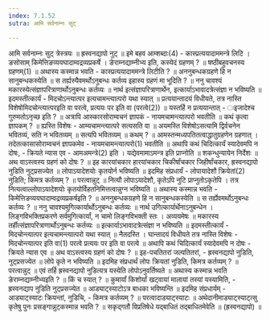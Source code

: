 ```yaml
---
index: 7.1.52
sutra: आमि सर्वनाम्नः सुट्

---
```

आमि सर्वनाम्नः सुट् त्रेस्त्रयः ॥ ह्रस्वनद्यापो नुट् ॥ इमे बहव आम्शब्दाः(4) - कास्प्रत्ययादाममन्त्रे लिटि । ङसोसाम् किमेत्तिङव्ययघादाम्वद्रव्यप्रकर्षे । ङेराम्नद्याम्नीभ्य इति, कस्येदं ग्रहणम् ? ॥ षष्ठीबहुवचनस्य ग्रहणम्(1) ॥ अथास्य कस्मान्न भवति  -  कास्प्रत्ययादाममन्त्रे लिटीति ? ॥ अननुबन्धकग्रहणे हि न सानुबन्धकस्येति ॥ स तर्ह्यस्यैवमर्थोऽनुबन्धः कर्तव्य इहास्य ग्रहणं मा भूदिति ? ॥ ननु चावश्यं मकारस्येत्संज्ञापरित्राणार्थोऽनुबन्धः कर्तव्यः ॥ नार्थ इत्संज्ञापरित्राणार्थेन, इत्कार्याऽभावादत्रेत्संज्ञा न भविष्यति ॥ इदमस्तीत्कार्यं -  मिदचोऽन्त्यात्पर इत्यचामन्त्यात्परो यथा स्यात् ॥ प्रत्ययान्तादयं विधीयते, तत्र नास्ति विशेषोमिदचोन्त्यात्परइति वा परत्वे, प्रत्ययः पर इति वा (परत्वे(2)) ॥ यस्तर्हि न प्रत्ययान्तात् - ःइजादेश्च गुरुमतोऽनृच्छ इति ? ॥ अत्रापि आस्कारसोराम्वचनं ज्ञापकं - नायमचामन्त्यात्परो भवतीति ॥ कथं कृत्वा ज्ञापकम् ? ॥ ह्यस्ति विशेषः  - आम्यचामन्त्यात्परे सत्यसति वा ॥ अयमस्ति विशेषोऽसत्यामि द्विर्वचनेन भवितव्यं, सति न भवितव्यम् ॥ सत्यपि भवितव्यम् ॥ कथम् ? ॥ आमस्तन्मध्यपतितत्वाद्धातुग्रहणेन ग्रहणात् । तदेतत्कासासोराम्वचनं ज्ञापकमेव -  नायमचामन्त्यात्परो(1) भवतीति ॥ अथापि कथं चिदित्कार्यं स्यादेवमपि न दोषः, - क्रियते न्यास एव - आमअमन्त्रे(2) इति । यद्येवमामाऽमन्त्र इति प्राप्नोति ॥ शकन्धुन्यायेन निर्देशः ॥ अथ वाऽस्त्वस्य ग्रहणं को दोषः ? ॥ इह कारयांचकार हारयांचकार चिकीर्षांचकार जिहीर्षांचकार, ह्रस्वनद्यापो नुडिति नुट्प्रसज्येत ॥ लोपाऽयादेशयोः कृतयोर्न भविष्यति ॥ इदमिह संप्रधार्यं - लोपायादेशौ क्रियेतां(2) नुडिति; किमत्र कर्तव्यम् ? ॥ परत्वान्नुट् ॥ नित्यौ लोपाऽयादेशौ, कृतेऽपि नुटि प्राप्नुतोऽकृतेपि । तत्र नित्यत्वाल्लोपाऽयादेशयोः कृतयोर्विहतनिमित्तत्वान्नुग्न भविष्यति ॥ अथास्य कस्मान्न भवति - किमेत्तिङव्ययघादाम्वद्रव्यप्रकर्षइति ? ॥ अननुबन्धकग्रहणे हि न सानुबन्धकस्येति ॥ स तर्ह्येवमर्थोऽनुबन्धः कर्तव्यः ? ॥ ननु चावश्यमुगित्कार्यार्थोऽनुबन्धः कर्तव्यः ॥ नार्थ उगित्कार्यार्थेनाऽनुबन्धेन । लिङ्गविभक्तिप्रकरणे सर्वमुगित्कार्यां, न चामो लिङ्गविभक्ती स्तः । अव्ययमेषः ॥ मकारस्य तर्हीत्संज्ञापरित्राणार्थोऽनुबन्धः कर्तव्यः ॥ इत्कार्याऽभावादत्रेत्संज्ञा न भविष्यति ॥ इदमस्तीत्कार्यं - मिदचोन्त्यात्पर इत्यचामन्त्यात्परो यथा स्यात् ॥ नैतदस्ति । घान्तादयं विधीयते तत्र नास्ति विशेषः - मिदचोन्त्यात्पर इति वा(1) परत्वे प्रत्ययः पर इति वा परत्वे ॥ अथापि कथं चिदित्कार्यं स्यादेवमपि न दोषः - क्रियते न्यास एव ॥ अथ वाऽस्त्वस्य ग्रहणं को दोषः ? ॥ इह-पचतितरां जल्पतितरां, - ह्रस्वनद्यापो नुडिति, नुट्प्रसज्येत ॥ लोपे कृते न भविष्यति ॥ इदमिह संप्रधार्थं लोपः क्रियतां नुडिति, किमत्र कर्तव्यम् ? ॥ परत्वान्नुट् ॥ एवं तर्हि ह्रस्वनद्यापो नुडित्यत्र यस्येति लोपोऽनुवर्तिष्यते ॥ अथास्य कस्मान्न भवति ङेराम्नद्याम्नीभ्यइति ? ॥ किं च स्यात् ? ॥ कुमार्यां किशोर्यां खट्वायां मालायां तस्यां यस्यामिति, - ह्रस्वनद्याप नुडिति नुट्प्रसज्येत ॥ आड्याट्स्याटोऽत्र बाधका भविष्यन्ति ॥ इदमिह संप्रधार्यम् - आड्याट्स्याटः क्रियन्तां, नुडिचि, - किमत्र कर्तव्यम् ? ॥ परत्वादाड्याट्स्याटः ॥ अथेदानीमाड्याट्स्याट्त्सु कृतेषु पुनः प्रसङ्गान्नुट्कस्मान्न भवति ? ॥ सकृद्गतौ विप्रतिषेधे यद्बाधितं तद्बाधितमेवेति ॥ (ह्रस्वनद्यापो) ॥